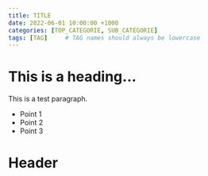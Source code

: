 ```yaml
---
title: TITLE
date: 2022-06-01 10:00:00 +1000
categories: [TOP_CATEGORIE, SUB_CATEGORIE]
tags: [TAG]     # TAG names should always be lowercase
---
```


# This is a heading... 

This is a test paragraph. 

* Point 1
* Point 2
* Point 3 

# Header 
